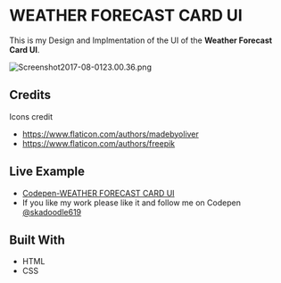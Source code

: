 # WEATHER FORECAST CARD UI

 This is my Design and Implmentation of the UI of the **Weather Forecast Card UI**.

![Screenshot2017-08-0123.00.36.png](http://i.imgrpost.com/imgr/2017/08/01/Screenshot2017-08-0123.00.36.png)

## Credits
 Icons credit
*  https://www.flaticon.com/authors/madebyoliver
* https://www.flaticon.com/authors/freepik

## Live Example

* [Codepen-WEATHER FORECAST CARD UI](https://codepen.io/skadoodle619/full/NvNdaE)
* If you like my work please like it and follow me on Codepen [@skadoodle619](https://codepen.io/skadoodle619/)

## Built With

* HTML
* CSS


